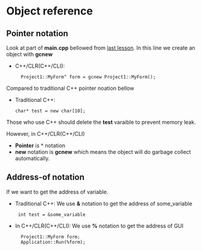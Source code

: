 # Object reference

## Pointer notation

Look at part of **main.cpp** bellowed from [last lesson](/doc/Ch2/2-2.md). In this line we create an object with **gcnew**
    
* C++/CLR(C++/CLI):
    
        Project1::MyForm^ form = gcnew Project1::MyForm();
        
Compared to traditional C++ pointer noation bellow

*  Traditional C++:
  
       char* test = new char[10];

Those who use C++ should delete the **test** varaible to prevent memory leak.
    


However, in  C++/CLR(C++/CLI)
* **Pointer**  is **^** notation
* **new** notation is **gcnew** which means the object will do garbage collect automatically.


## Address-of notation

If we want to get the address of variable.

*  Traditional C++:
We use **&** notation to get the address of some_variable
    
        int test = &some_variable

* In  C++/CLR(C++/CLI):
We use **%** notation to get the address of GUI

        Project1::MyForm form;
        Application::Run(%form);
        


